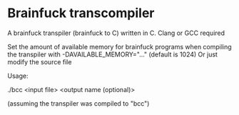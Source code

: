 # Brainfuck transcompiler
A brainfuck transpiler (brainfuck to C) written in C. Clang or GCC required

Set the amount of available memory for brainfuck programs when compiling the transpiler with -DAVAILABLE_MEMORY="..." (default is 1024)
Or just modify the source file

Usage:

./bcc \<input file\> \<output name (optional)\>

(assuming the transpiler was compiled to "bcc")
